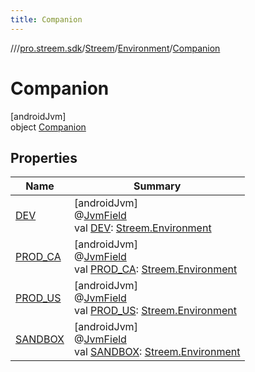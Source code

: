 ```yaml
---
title: Companion
---
```

//[<root>](../../../../../index.html)/[pro.streem.sdk](../../../index.html)/[Streem](../../index.html)/[Environment](../index.html)/[Companion](index.html)



# Companion



[androidJvm]\
object [Companion](index.html)



## Properties


| Name | Summary |
|---|---|
| [DEV](-d-e-v.html) | [androidJvm]<br>@[JvmField](https://kotlinlang.org/api/latest/jvm/stdlib/kotlin.jvm/-jvm-field/index.html)<br>val [DEV](-d-e-v.html): [Streem.Environment](../index.html) |
| [PROD_CA](-p-r-o-d_-c-a.html) | [androidJvm]<br>@[JvmField](https://kotlinlang.org/api/latest/jvm/stdlib/kotlin.jvm/-jvm-field/index.html)<br>val [PROD_CA](-p-r-o-d_-c-a.html): [Streem.Environment](../index.html) |
| [PROD_US](-p-r-o-d_-u-s.html) | [androidJvm]<br>@[JvmField](https://kotlinlang.org/api/latest/jvm/stdlib/kotlin.jvm/-jvm-field/index.html)<br>val [PROD_US](-p-r-o-d_-u-s.html): [Streem.Environment](../index.html) |
| [SANDBOX](-s-a-n-d-b-o-x.html) | [androidJvm]<br>@[JvmField](https://kotlinlang.org/api/latest/jvm/stdlib/kotlin.jvm/-jvm-field/index.html)<br>val [SANDBOX](-s-a-n-d-b-o-x.html): [Streem.Environment](../index.html) |

